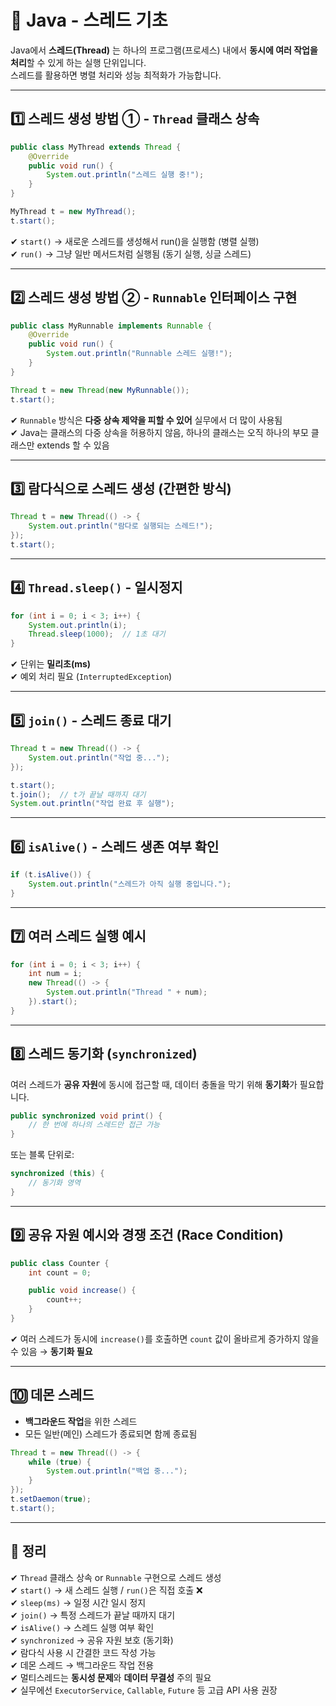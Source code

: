 # 🧵 Java - 스레드 기초

Java에서 **스레드(Thread)** 는 하나의 프로그램(프로세스) 내에서 **동시에 여러 작업을 처리**할 수 있게 하는 실행 단위입니다.  
스레드를 활용하면 병렬 처리와 성능 최적화가 가능합니다.

---

## 1️⃣ 스레드 생성 방법 ① - `Thread` 클래스 상속

```java
public class MyThread extends Thread {
    @Override
    public void run() {
        System.out.println("스레드 실행 중!");
    }
}
```

```java
MyThread t = new MyThread();
t.start();
```

✔ `start()` → 새로운 스레드를 생성해서 run()을 실행함 (병렬 실행)  
✔ `run()` →  그냥 일반 메서드처럼 실행됨 (동기 실행, 싱글 스레드)

---

## 2️⃣ 스레드 생성 방법 ② - `Runnable` 인터페이스 구현

```java
public class MyRunnable implements Runnable {
    @Override
    public void run() {
        System.out.println("Runnable 스레드 실행!");
    }
}
```

```java
Thread t = new Thread(new MyRunnable());
t.start();
```

✔ `Runnable` 방식은 **다중 상속 제약을 피할 수 있어** 실무에서 더 많이 사용됨  
✔ Java는 클래스의 다중 상속을 허용하지 않음, 하나의 클래스는 오직 하나의 부모 클래스만 extends 할 수 있음

---

## 3️⃣ 람다식으로 스레드 생성 (간편한 방식)

```java
Thread t = new Thread(() -> {
    System.out.println("람다로 실행되는 스레드!");
});
t.start();
```

---

## 4️⃣ `Thread.sleep()` - 일시정지

```java
for (int i = 0; i < 3; i++) {
    System.out.println(i);
    Thread.sleep(1000);  // 1초 대기
}
```

✔ 단위는 **밀리초(ms)**  
✔ 예외 처리 필요 (`InterruptedException`)

---

## 5️⃣ `join()` - 스레드 종료 대기

```java
Thread t = new Thread(() -> {
    System.out.println("작업 중...");
});

t.start();
t.join();  // t가 끝날 때까지 대기
System.out.println("작업 완료 후 실행");
```

---

## 6️⃣ `isAlive()` - 스레드 생존 여부 확인

```java
if (t.isAlive()) {
    System.out.println("스레드가 아직 실행 중입니다.");
}
```

---

## 7️⃣ 여러 스레드 실행 예시

```java
for (int i = 0; i < 3; i++) {
    int num = i;
    new Thread(() -> {
        System.out.println("Thread " + num);
    }).start();
}
```

---

## 8️⃣ 스레드 동기화 (`synchronized`)

여러 스레드가 **공유 자원**에 동시에 접근할 때, 데이터 충돌을 막기 위해 **동기화**가 필요합니다.

```java
public synchronized void print() {
    // 한 번에 하나의 스레드만 접근 가능
}
```

또는 블록 단위로:

```java
synchronized (this) {
    // 동기화 영역
}
```

---

## 9️⃣ 공유 자원 예시와 경쟁 조건 (Race Condition)

```java
public class Counter {
    int count = 0;

    public void increase() {
        count++;
    }
}
```

✔ 여러 스레드가 동시에 `increase()`를 호출하면 `count` 값이 올바르게 증가하지 않을 수 있음 → **동기화 필요**

---

## 🔟 데몬 스레드

- **백그라운드 작업**을 위한 스레드
- 모든 일반(메인) 스레드가 종료되면 함께 종료됨

```java
Thread t = new Thread(() -> {
    while (true) {
        System.out.println("백업 중...");
    }
});
t.setDaemon(true);
t.start();
```

---

## 🎯 정리

✔ `Thread` 클래스 상속 or `Runnable` 구현으로 스레드 생성  
✔ `start()` → 새 스레드 실행 / `run()`은 직접 호출 ❌  
✔ `sleep(ms)` → 일정 시간 일시 정지  
✔ `join()` → 특정 스레드가 끝날 때까지 대기  
✔ `isAlive()` → 스레드 실행 여부 확인  
✔ `synchronized` → 공유 자원 보호 (동기화)  
✔ 람다식 사용 시 간결한 코드 작성 가능  
✔ 데몬 스레드 → 백그라운드 작업 전용  
✔ 멀티스레드는 **동시성 문제**와 **데이터 무결성** 주의 필요  
✔ 실무에선 `ExecutorService`, `Callable`, `Future` 등 고급 API 사용 권장

